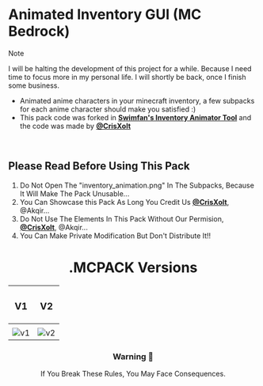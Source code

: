# Animated Inventory GUI (MC Bedrock)
> [!note]
> I will be halting the development of this project for a while. Because I need time to focus more in my personal life. I will shortly be back, once I finish some business. 
<DOCTYPE html>
<html>
  <ul>
  <li>Animated anime characters in your minecraft inventory, a few subpacks for each anime character should make you satisfied :)</li>
  <li>This pack code was forked in <a href="https://github.com/Swedeachu/MCPE-Inventory-Animator"><b>Swimfan's Inventory Animator Tool</b></a> and the code was made by <b><a href="https://github.com/CrisXolt">@CrisXolt</a></b></b></a></li>
  </ul>
  <br>
<h2> Please Read Before Using This Pack </h2>

<ol>
  <li>Do Not Open The "inventory_animation.png" In The Subpacks, Because It Will Make The Pack Unusable...</li> 
  <li>You Can Showcase this Pack As Long You Credit Us <b><a href="https://github.com/CrisXolt">@CrisXolt</a></b>, @Akqir...</li> 
  <li>Do Not Use The Elements In This Pack Without Our Permision, <b><a href="https://github.com/CrisXolt">@CrisXolt</a></b>, @Akqir...</li> 
  <li>You Can Make Private Modification But Don't Distribute It!!</li> 
</ol>
<div align="left">                                  <div align="right">
  <h1 align="center">.MCPACK Versions</h1>            
                                     
|  <h3 align="center">V1</h3>                                                                                                               | <h3 align="center">V2</h3>                                                                                                                  |
|--------------------------------------------------------------------------------------------------------------------|---------------------------------------------------------------------------------------------------------------------|
| <a href="https://youtu.be/aakA7UrQl88">                                                                            |  <a href="https://youtu.be/wFLH5QmgEIU">                                                                            |
| ![v1](https://github.com/aKqir24/Animated-Inventory-GUI/assets/142222025/ed189b81-e7e8-44c1-b2ea-b3fab198666c)</a> | ![v2](https://github.com/aKqir24/Animated-Inventory-GUI/assets/142222025/2a40d8df-5192-4e1b-9666-f62054a82bb4)</a>  |   

  <h3 align="center" >Warning 🛑</h3>
  <p align="center">If You Break These Rules, You May Face Consequences.</p>
</html>

